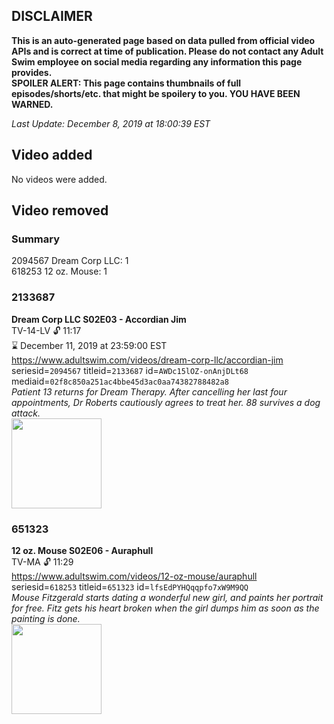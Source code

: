 ## DISCLAIMER
**This is an auto-generated page based on data pulled from official video APIs and is correct at time of publication. Please do not contact any Adult Swim employee on social media regarding any information this page provides.**  
**SPOILER ALERT: This page contains thumbnails of full episodes/shorts/etc. that might be spoilery to you. YOU HAVE BEEN WARNED.**  

_Last Update: December 8, 2019 at 18:00:39 EST_
## Video added
No videos were added.  
## Video removed
### Summary
2094567 Dream Corp LLC: 1  
618253 12 oz. Mouse: 1  
### 2133687
**Dream Corp LLC S02E03 - Accordian Jim**  
TV-14-LV 🔓 11:17  
⌛ December 11, 2019 at 23:59:00 EST  
https://www.adultswim.com/videos/dream-corp-llc/accordian-jim  
seriesid=`2094567` titleid=`2133687` id=`AWDc15lOZ-onAnjDLt68` mediaid=`02f8c850a251ac4bbe45d3ac0aa74382788482a8`  
_Patient 13 returns for Dream Therapy. After cancelling her last four appointments, Dr Roberts cautiously agrees to treat her. 88 survives a dog attack._  
<a href="https://i.cdn.turner.com/adultswim/big/image-upload/thumbnails/thumb-2_image-154041275899616.jpg"><img src="https://i.cdn.turner.com/adultswim/big/image-upload/thumbnails/thumb-2_image-154041275899616.jpg" height="144px" /></a>
### 651323
**12 oz. Mouse S02E06 - Auraphull**  
TV-MA 🔓 11:29  
https://www.adultswim.com/videos/12-oz-mouse/auraphull  
seriesid=`618253` titleid=`651323` id=`lfsEdPYHQqqpfo7xW9M9QQ`  
_Mouse Fitzgerald starts dating a wonderful new girl, and paints her portrait for free.  Fitz gets his heart broken when the girl dumps him as soon as the painting is done._  
<a href="https://i.cdn.turner.com/adultswim/big/video/episode-thumbs-16x9/12oz_cc_013_pt1-05.jpg"><img src="https://i.cdn.turner.com/adultswim/big/video/episode-thumbs-16x9/12oz_cc_013_pt1-05.jpg" height="144px" /></a>
